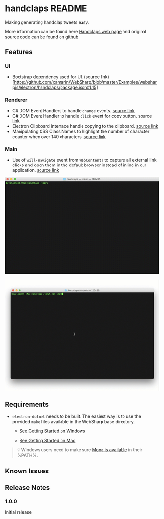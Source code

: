 # handclaps README

Making generating handclap tweets easy.

More information can be found here [Handclaps web page](https://handclaps.io) and original source code can be found on [github](https://github.com/bojanrajkovic/handclaps)

## Features

### UI
- Bootstrap dependency used for UI. (source link)[https://github.com/xamarin/WebSharp/blob/master/Examples/websharpjs/electron/handclaps/package.json#L15]

### Renderer

- C# DOM Event Handlers to handle `change` events. [source link](https://github.com/xamarin/WebSharp/blob/master/Examples/websharpjs/electron/handclaps/src/ClapsRenderer/ClapsRenderer.cs#L44-L46)
- C# DOM Event Handler to handle `click` event for copy button. [source link](https://github.com/xamarin/WebSharp/blob/master/Examples/websharpjs/electron/handclaps/src/ClapsRenderer/ClapsRenderer.cs#L47)
- Electron Clipboard interface handle copying to the clipboard. [source link](https://github.com/xamarin/WebSharp/blob/master/Examples/websharpjs/electron/handclaps/src/ClapsRenderer/ClapsRenderer.cs#L82-L86)
- Manipulating CSS Class Names to highlight the number of character counter when over 140 characters. [source link](https://github.com/xamarin/WebSharp/blob/master/Examples/websharpjs/electron/handclaps/src/ClapsRenderer/ClapsRenderer.cs#L82-L86)

### Main

- Use of `will-navigate` event from `WebContents` to capture all external link clicks and open them in the default browser instead of inline in our application. [source link](https://github.com/xamarin/WebSharp/blob/master/Examples/websharpjs/electron/handclaps/src/Main/MainWindow.cs#L42-L52)



![install](images/handclaps-install.gif)


![screen shot windows](images/handclaps.gif)




## Requirements

   * `electron-dotnet` needs to be built.  The easiest way is to use the provided `make` files available in the WebSharp base directory.  
   
      * [See Getting Started on Windows](https://github.com/xamarin/WebSharp/blob/master/docs/getting-started/getting-started-dev-windows.md)
   
      * [See Getting Started on Mac](https://github.com/xamarin/WebSharp/blob/master/docs/getting-started/getting-started-dev-mac.md)

> :bulb: Windows users need to make sure [Mono is available](https://github.com/xamarin/WebSharp/blob/master/docs/getting-started/getting-started-dev-windows.md#setting-mono-path) in their %PATH%.

## Known Issues



## Release Notes



### 1.0.0

Initial release